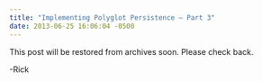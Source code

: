 ```yaml
---
title: "Implementing Polyglot Persistence – Part 3"
date: 2013-06-25 16:06:04 -0500
---
```


This post will be restored from archives soon.  Please check back.

-Rick